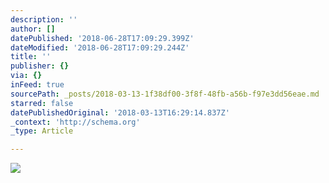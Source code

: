 ```yaml
---
description: ''
author: []
datePublished: '2018-06-28T17:09:29.399Z'
dateModified: '2018-06-28T17:09:29.244Z'
title: ''
publisher: {}
via: {}
inFeed: true
sourcePath: _posts/2018-03-13-1f38df00-3f8f-48fb-a56b-f97e3dd56eae.md
starred: false
datePublishedOriginal: '2018-03-13T16:29:14.837Z'
_context: 'http://schema.org'
_type: Article

---
```

![](https://the-grid-user-content.s3-us-west-2.amazonaws.com/d897f33e-98c4-432f-928b-69be2db0f1d5.jpg)